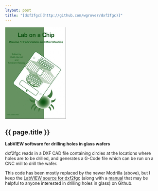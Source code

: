 ```yaml
---
layout: post
title: "[dxf2fgc[(http://github.com/wgrover/dxf2fgc)]"
---
```


![](images/lab-on-a-chip_book_chapter.jpg)

{{ page.title }}
----------------

**LabVIEW software for drilling holes in glass wafers**

dxf2fgc reads in a DXF CAD file containing circles at the locations where holes are to be drilled, and generates a G-Code file which can be run on a CNC mill to drill the wafer.

This code has been mostly replaced by the newer Modrilla (above), but I keep the [LabVIEW source for dxf2fgc](http://github.com/wgrover/dxf2fgc) (along with a [manual](http://github.com/wgrover/dxf2fgc/raw/master/dxf2fgc.pdf) that may be helpful to anyone interested in drilling holes in glass) on Github.